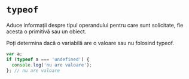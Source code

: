 # `typeof`

Aduce informații despre tipul operandului pentru care sunt solicitate, fie acesta o primitivă sau un obiect.

Poți determina dacă o variabilă are o valoare sau nu folosind typeof.

```javascript
var a;
if (typeof a === 'undefined') {
  console.log('nu are valoare');
}; // nu are valoare
```
